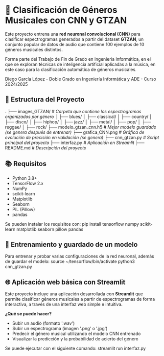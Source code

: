 # 🎵 Clasificación de Géneros Musicales con CNN y GTZAN

Este proyecto entrena una **red neuronal convolucional (CNN)** para clasificar espectrogramas generados a partir del dataset **GTZAN**, un conjunto popular de datos de audio que contiene 100 ejemplos de 10 géneros musicales distintos.

Forma parte del Trabajo de Fin de Grado en Ingeniería Informática, en el que se exploran técnicas de inteligencia artificial aplicadas a la música, en este caso para la clasificación automática de géneros musicales.

Diego García López - Doble Grado en Ingeniería Informática y ADE - Curso 2024/2025

## 📂 Estructura del Proyecto

. ├── images_GTZAN/            *# Carpeta que contiene los espectrogramas organizados por género*
│ ├── blues/
│ ├── classical/
│ ├── country/
│ ├── disco/
│ ├── hiphop/
│ ├── jazz/
│ ├── metal/
│ ├── pop/
│ ├── reggae/
│ ├── rock/
├── modelo_gtzan_cnn.h5         *# Mejor modelo guardado (se genera después de entrenar)*
├── grafica_CNN.png             *# Gráfica de evolución de precisión en validación (se genera)*
├── cnn_gtzan.py                *# Script principal del proyecto*
├── interfaz.py                 *# Aplicación en Streamlit*
├── README.md                   *# Descripción del proyecto*


## 📚 Requisitos

- Python 3.8+
- TensorFlow 2.x
- NumPy
- scikit-learn
- Matplotlib
- Seaborn
- PIL (Pillow)
- pandas

Se pueden instalar los requisitos con:
pip install tensorflow numpy scikit-learn matplotlib seaborn pillow pandas

## 🧪 Entrenamiento y guardado de un modelo
Para entrenar y probar varias configuraciones de la red neuronal, además de guardar el modelo:
source ~/tensorflow/bin/activate
python3 cnn_gtzan.py

## 🌐 Aplicación web básica con Streamlit

Este proyecto incluye una aplicación desarrollada con **Streamlit** que permite clasificar géneros musicales a partir de espectrogramas de forma interactiva, a través de una interfaz web simple e intuitiva.

**¿Qué se puede hacer?**
- Subir un audio (formato '.wav')
- Subir un espectrograma (imagen '.png' o '.jpg')
- Predecir el género musical utilizando el modelo CNN entrenado
- Visualizar la predicción y la probabilidad de acierto del género

Se puede ejecutar con el siguiente comando:
streamlit run interfaz.py

